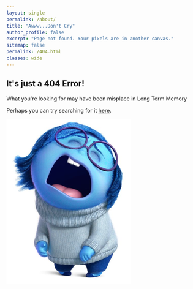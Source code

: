 ```yaml
---
layout: single
permalink: /about/
title: "Awww...Don't Cry"
author_profile: false
excerpt: "Page not found. Your pixels are in another canvas."
sitemap: false
permalink: /404.html
classes: wide
---
```


## It's just a 404 Error!

What you're looking for may have been misplace in Long Term Memory

Perhaps you can try searching for it [here](https://obrunet.github.io/).

![png](/images/404.png)

<script>
  var GOOG_FIXURL_LANG = 'en';
  var GOOG_FIXURL_SITE = '{{ site.url }}'
</script>
<script src="https://linkhelp.clients.google.com/tbproxy/lh/wm/fixurl.js">
</script>